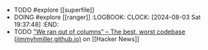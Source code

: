 - TODO #explore [[superfile]]
- DOING #explore [[ranger]]
  :LOGBOOK:
  CLOCK: [2024-08-03 Sat 19:37:48]
  :END:
- TODO ["We ran out of columns" – The best, worst codebase (jimmyhmiller.github.io)](https://news.ycombinator.com/item?id=41146239) on [[Hacker News]]